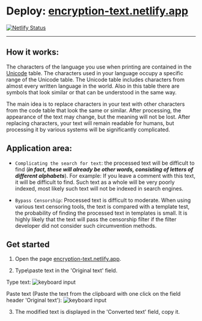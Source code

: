 
# Deploy: [encryption-text.netlify.app](https://encryption-text.netlify.app)
[![Netlify Status](https://api.netlify.com/api/v1/badges/1a99a45f-5275-45bd-a325-b6629916fe7c/deploy-status)](https://app.netlify.com/sites/encryption-text/deploys)


---

<!-- ![alphabet](https://raw.githubusercontent.com/dzmitry-duboyski/encryption-text/dev/src/assets/img/photo_alphabet.jpg) -->



## **How it works:**

The characters of the language you use when printing are contained in the [Unicode](https://en.wikipedia.org/wiki/List_of_Unicode_characters) table. The characters used in your language occupy a specific range of the Unicode table. The Unicode table includes characters from almost every written language in the world. Also in this table there are symbols that look similar or that can be understood in the same way.

The main idea is to replace characters in your text with other characters from the code table that look the same or similar. After processing, the appearance of the text may change, but the meaning will not be lost. After replacing characters, your text will remain readable for humans, but processing it by various systems will be significantly complicated.



## **Application area:**

* `Complicating the search for text`: the processed text will be difficult to find (***in fact, these will already be other words, consisting of letters of different alphabets***).
For example: If you leave a comment with this text, it will be difficult to find. Such text as a whole will be very poorly indexed, most likely such text will not be indexed in search engines.

* `Bypass Censorship`: Processed text is difficult to moderate. When using various text censoring tools, the text is compared with a template test, the probability of finding the processed text in templates is small. It is highly likely that the text will pass the censorship filter if the filter developer did not consider such circumvention methods.


## **Get started**

1. Open the page [encryption-text.netlify.app](https://encryption-text.netlify.app).

2. Type\paste text in the 'Original text' field.

  Type text:
  ![keyboard input](https://github.com/dzmitry-duboyski/encryption-text/blob/master/src/assets/media-readme.md/gif/keyboard_input.gif)

  Paste text (Paste the text from the clipboard with one click on the field header 'Original text'):
  ![keyboard input](https://github.com/dzmitry-duboyski/encryption-text/blob/master/src/assets/media-readme.md/gif/paste_input.gif)

3. The modified text is displayed in the 'Converted text' field, copy it.
